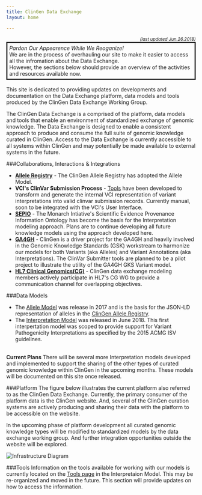 ```yaml
---
title: ClinGen Data Exchange
layout: home

---
```

<div style="text-align:right"><em><small>(last updated Jun.26.2018)</small></em></div>

<div style="border:solid;padding:5px">
<em>Pardon Our Appearence While We Reoganize!</em><br/>
We are in the process of overhauling our site to make it easier to access all the infromation about the Data Exchange. <br/>
However, the sections below should provide an overview of the activities and resources available now.
</div>
<br/>
This site is dedicated to providing updates on developments and documentation on the Data Exchange platform, data models and tools produced by the ClinGen Data Exchange Working Group. 

The ClinGen Data Exchange is a comprised of the platform, data models and tools that enable an environment of standardized exchange of genomic knowledge. The Data Exchange is designed to enable a consistent approach to produce and consume the full suite of genomic knowledge curated in ClinGen. Access to the Data Exchange is currently accessible to all systems within ClinGen and may potentially be made available to external systems in the future. 


###Collaborations, Interactions & Integrations
* **[Allele Registry](http://reg.clinicalgenome.org)** - The ClinGen Allele Registry has adopted the Allele Model.
* **VCI's ClinVar Submission Process** - [Tools](http://dataexchange.clinicalgenome.org/interpretation/tools.html) have been developed to transform and generate the internal VCI representation of variant interpretations into valid clinvar submission records. Currently manual, soon to be integrated with the VCI's User Interface.
* **[SEPIO](https://github.com/monarch-initiative/SEPIO-ontology/wiki)** - The Monarch Intiative's Scientific Evidence Provenance Information Ontology has become the basis for the Interpretation modeling approach. Plans are to continue developing all future knowledge models using the approach developed here.
* **[GA4GH](http://www.ga4gh.org)** - ClinGen is a driver project for the GA4GH and heavily involved in the Genomic Knowledge Standards (GSK) workstream to harmonize our models for both Variants (aka Alleles) and Variant Annotations (aka Interpretations). The ClinVar Submitter tools are planned to be a pilot project to illustrate the utility of the GA4GH GKS Variant model.
* **[HL7 Clinical Genomics(CG)](http://www.hl7.org/Special/committees/clingenomics/overview.cfm)** - ClinGen data exchange modeling members actively participate in HL7's CG WG to provide a communication channel for overlapping objectives.

###Data Models
* The [Allele Model](http://dataexchange.clinicalgenome.org/allele) was release in 2017 and is the basis for the JSON-LD representation of alleles in the [ClinGen Allele Registry](http://reg.clinicalgenome.org).
* The [Interpretation Model](http://dataexchange.clinicalgenome.org/interpretation) was released in June 2018. This first interpertation model was scoped to provide support for Variant Pathogenicity Interpretations as specified by the 2015 ACMG ISV guidelines.

<br/>
<b>Current Plans</b>
There will be several more Interpretation models developed and implemented to support the sharing of the other types of curated genomic knowledge within ClinGen in the upcoming months.  These models will be documented on this site once released. 

###Platform
The figure below illustrates the current platform also referred to as the ClinGen Data Exchange. Currently, the primary consumer of the platform data is the ClinGen website. And, several of the ClinGen curation systems are actively producing and sharing their data with the platform to be accessible on the website. 

In the upcoming phase of platform development all curated genomic knowledge types will be modified to standardized models by the data exchange working group. And further integration opportunities outside the website will be explored.

![Infrastructure Diagram](../images/dataexchange-overview.jpg "The DataExchange Infrastructure")

###Tools
Information on the tools available for working with our models is currently located on the [Tools page](http://dataexchange.clinicalgenome.org/interpretation/tools.html) in the Interpretaion Model. This may be re-organized and moved in the future. This section will provide updates on how to access the information.


